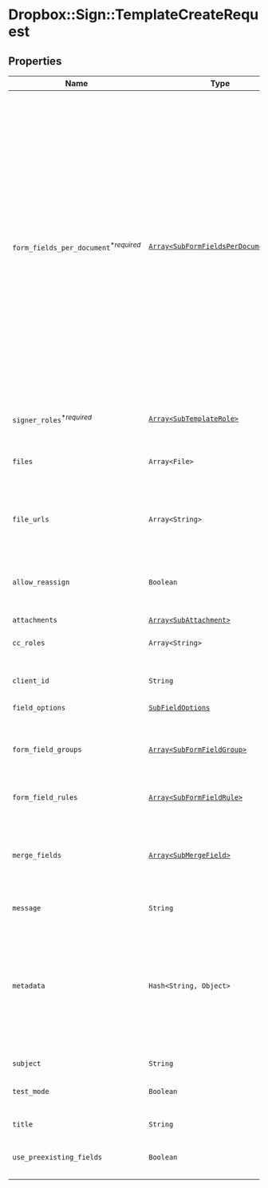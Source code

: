 # Dropbox::Sign::TemplateCreateRequest



## Properties

| Name | Type | Description | Notes |
| ---- | ---- | ----------- | ----- |
| `form_fields_per_document`<sup>*_required_</sup> | [```Array<SubFormFieldsPerDocumentBase>```](SubFormFieldsPerDocumentBase.md) |  The fields that should appear on the document, expressed as an array of objects. (For more details you can read about it here: [Using Form Fields per Document](/docs/openapi/form-fields-per-document).)<br><br>**NOTE:** Fields like **text**, **dropdown**, **checkbox**, **radio**, and **hyperlink** have additional required and optional parameters. Check out the list of [additional parameters](/api/reference/constants/#form-fields-per-document) for these field types.<br><br>* Text Field use `SubFormFieldsPerDocumentText`<br>* Dropdown Field use `SubFormFieldsPerDocumentDropdown`<br>* Hyperlink Field use `SubFormFieldsPerDocumentHyperlink`<br>* Checkbox Field use `SubFormFieldsPerDocumentCheckbox`<br>* Radio Field use `SubFormFieldsPerDocumentRadio`<br>* Signature Field use `SubFormFieldsPerDocumentSignature`<br>* Date Signed Field use `SubFormFieldsPerDocumentDateSigned`<br>* Initials Field use `SubFormFieldsPerDocumentInitials`<br>* Text Merge Field use `SubFormFieldsPerDocumentTextMerge`<br>* Checkbox Merge Field use `SubFormFieldsPerDocumentCheckboxMerge`  |  |
| `signer_roles`<sup>*_required_</sup> | [```Array<SubTemplateRole>```](SubTemplateRole.md) |  An array of the designated signer roles that must be specified when sending a SignatureRequest using this Template.  |  |
| `files` | ```Array<File>``` |  Use `files[]` to indicate the uploaded file(s) to send for signature.<br><br>This endpoint requires either **files** or **file_urls[]**, but not both.  |  |
| `file_urls` | ```Array<String>``` |  Use `file_urls[]` to have Dropbox Sign download the file(s) to send for signature.<br><br>This endpoint requires either **files** or **file_urls[]**, but not both.  |  |
| `allow_reassign` | ```Boolean``` |  Allows signers to reassign their signature requests to other signers if set to `true`. Defaults to `false`.<br><br>**NOTE:** Only available for Premium plan and higher.  |  [default to false] |
| `attachments` | [```Array<SubAttachment>```](SubAttachment.md) |  A list describing the attachments  |  |
| `cc_roles` | ```Array<String>``` |  The CC roles that must be assigned when using the template to send a signature request  |  |
| `client_id` | ```String``` |  Client id of the app you&#39;re using to create this draft. Used to apply the branding and callback url defined for the app.  |  |
| `field_options` | [```SubFieldOptions```](SubFieldOptions.md) |    |  |
| `form_field_groups` | [```Array<SubFormFieldGroup>```](SubFormFieldGroup.md) |  Group information for fields defined in `form_fields_per_document`. String-indexed JSON array with `group_label` and `requirement` keys. `form_fields_per_document` must contain fields referencing a group defined in `form_field_groups`.  |  |
| `form_field_rules` | [```Array<SubFormFieldRule>```](SubFormFieldRule.md) |  Conditional Logic rules for fields defined in `form_fields_per_document`.  |  |
| `merge_fields` | [```Array<SubMergeField>```](SubMergeField.md) |  Add merge fields to the template. Merge fields are placed by the user creating the template and used to pre-fill data by passing values into signature requests with the `custom_fields` parameter. If the signature request using that template *does not* pass a value into a merge field, then an empty field remains in the document.  |  |
| `message` | ```String``` |  The default template email message.  |  |
| `metadata` | ```Hash<String, Object>``` |  Key-value data that should be attached to the signature request. This metadata is included in all API responses and events involving the signature request. For example, use the metadata field to store a signer&#39;s order number for look up when receiving events for the signature request.<br><br>Each request can include up to 10 metadata keys (or 50 nested metadata keys), with key names up to 40 characters long and values up to 1000 characters long.  |  |
| `subject` | ```String``` |  The template title (alias).  |  |
| `test_mode` | ```Boolean``` |  Whether this is a test, the signature request created from this draft will not be legally binding if set to `true`. Defaults to `false`.  |  [default to false] |
| `title` | ```String``` |  The title you want to assign to the SignatureRequest.  |  |
| `use_preexisting_fields` | ```Boolean``` |  Enable the detection of predefined PDF fields by setting the `use_preexisting_fields` to `true` (defaults to disabled, or `false`).  |  [default to false] |

